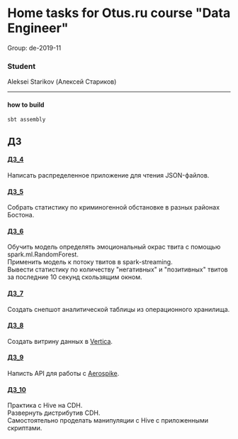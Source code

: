 
# Home tasks for Otus.ru course "Data Engineer"

Group: de-2019-11

### Student
Aleksei Starikov (Алексей Стариков)

----------------------------------------------------------

#### how to build
```
sbt assembly
```

## ДЗ

#### [ДЗ_4](https://github.com/axreldable/otus_data_engineer_2019_11_starikov/tree/master/hw-4)
Написать распределенное приложение для чтения JSON-файлов.

#### [ДЗ_5](https://github.com/axreldable/otus_data_engineer_2019_11_starikov/tree/master/hw-5)
Собрать статистику по криминогенной обстановке в разных районах Бостона.

#### [ДЗ_6](https://github.com/axreldable/otus_data_engineer_2019_11_starikov/tree/master/python-hw/hw-6-spark-ml/notebooks/hw-local)
Обучить модель определять эмоциональный окрас твита с помощью spark.ml.RandomForest.  
Применить модель к потоку твитов в spark-streaming.  
Вывести статистику по количеству "негативных" и "позитивных" твитов за последние 10 секунд скользящим окном.

#### [ДЗ_7](https://github.com/axreldable/otus_data_engineer_2019_11_starikov/tree/master/python-hw/hw-7-table-snap-shot)
Создать снепшот аналитической таблицы из операционного хранилища.

#### [ДЗ_8](https://github.com/axreldable/otus_data_engineer_2019_11_starikov/tree/master/python-hw/hw-8-vertica)
Создать витрину данных в [Vertica](https://www.vertica.com).

#### [ДЗ_9](https://github.com/axreldable/otus_data_engineer_2019_11_starikov/tree/master/python-hw/hw-9-aerospike)
Написть API для работы с [Aerospike](https://www.aerospike.com).

#### [ДЗ_10](https://github.com/axreldable/otus_data_engineer_2019_11_starikov/tree/master/python-hw/hw-10-hive)
Практика с Hive на CDH.  
Развернуть дистрибутив CDH.  
Самостоятельно проделать манипуляции с Hive с приложенными скриптами.
